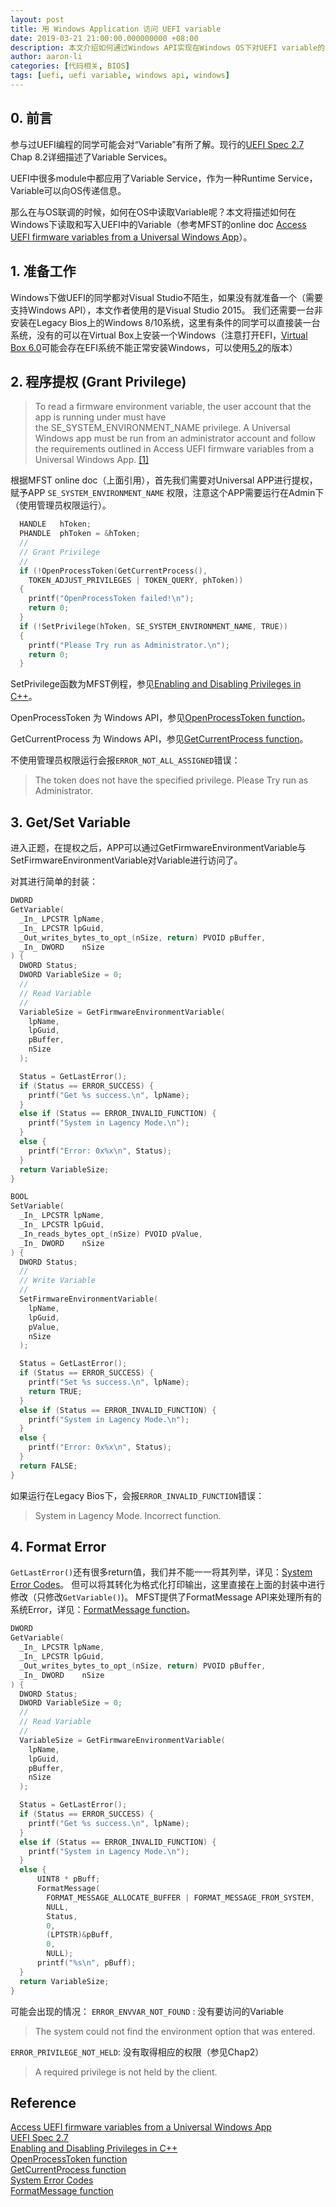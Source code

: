 ```yaml
---
layout: post
title: 用 Windows Application 访问 UEFI variable
date: 2019-03-21 21:00:00.000000000 +08:00
description: 本文介绍如何通过Windows API实现在Windows OS下对UEFI variable的访问。
author: aaron-li
categories: [代码相关, BIOS]
tags: [uefi, uefi variable, windows api, windows]  
---
```


## 0. 前言

参与过UEFI编程的同学可能会对“Variable”有所了解。现行的[UEFI Spec 2.7](http://www.uefi.org/sites/default/files/resources/UEFI_Spec_2_7.pdf) Chap 8.2详细描述了Variable Services。

UEFI中很多module中都应用了Variable Service，作为一种Runtime Service，Variable可以向OS传递信息。

那么在与OS联调的时候，如何在OS中读取Variable呢？本文将描述如何在Windows下读取和写入UEFI中的Variable（参考MFST的online doc 
[Access UEFI firmware variables from a Universal Windows App](https://docs.microsoft.com/en-us/windows/desktop/SysInfo/access-uefi-firmware-variables-from-a-universal-windows-app)）。

## 1. 准备工作

Windows下做UEFI的同学都对Visual Studio不陌生，如果没有就准备一个（需要支持Windows API），本文作者使用的是Visual Studio 2015。
我们还需要一台非安装在Legacy Bios上的Windows 8/10系统，这里有条件的同学可以直接装一台系统，没有的可以在Virtual Box上安装一个Windows（注意打开EFI，[Virtual Box 6.0](
https://www.virtualbox.org/wiki/Downloads)可能会存在EFI系统不能正常安装Windows，可以使用[5.2](https://www.virtualbox.org/wiki/Download_Old_Builds_5_2)的版本）

## 2. 程序提权 (Grant Privilege)
>To read a firmware environment variable, the user account that the app is running under must have the SE_SYSTEM_ENVIRONMENT_NAME privilege. A Universal Windows app must be run from an administrator account and follow the requirements outlined in Access UEFI firmware variables from a Universal Windows App. [[1]](https://docs.microsoft.com/en-us/windows/desktop/api/Winbase/nf-winbase-getfirmwareenvironmentvariablea)

根据MFST online doc（上面引用），首先我们需要对Universal APP进行提权，赋予APP `SE_SYSTEM_ENVIRONMENT_NAME` 权限，注意这个APP需要运行在Admin下（使用管理员权限运行）。
```c
  HANDLE   hToken;
  PHANDLE  phToken = &hToken;
  //
  // Grant Privilege
  //
  if (!OpenProcessToken(GetCurrentProcess(),
    TOKEN_ADJUST_PRIVILEGES | TOKEN_QUERY, phToken))
  {
    printf("OpenProcessToken failed!\n");
    return 0;
  }
  if (!SetPrivilege(hToken, SE_SYSTEM_ENVIRONMENT_NAME, TRUE)) 
  {
    printf("Please Try run as Administrator.\n");
    return 0;
  }
```
SetPrivilege函数为MFST例程，参见[Enabling and Disabling Privileges in C++](https://docs.microsoft.com/en-us/windows/desktop/secauthz/enabling-and-disabling-privileges-in-c--)。

OpenProcessToken 为 Windows API，参见[OpenProcessToken function](https://docs.microsoft.com/en-us/windows/desktop/api/processthreadsapi/nf-processthreadsapi-openprocesstoken)。

GetCurrentProcess 为 Windows API，参见[GetCurrentProcess function](https://docs.microsoft.com/en-us/windows/desktop/api/processthreadsapi/nf-processthreadsapi-getcurrentprocess)。

不使用管理员权限运行会报`ERROR_NOT_ALL_ASSIGNED`错误：
>The token does not have the specified privilege.
>Please Try run as Administrator.


## 3. Get/Set Variable
进入正题，在提权之后，APP可以通过GetFirmwareEnvironmentVariable与SetFirmwareEnvironmentVariable对Variable进行访问了。

对其进行简单的封装：
```c
DWORD
GetVariable(
  _In_ LPCSTR lpName,
  _In_ LPCSTR lpGuid,
  _Out_writes_bytes_to_opt_(nSize, return) PVOID pBuffer,
  _In_ DWORD    nSize
) {
  DWORD Status;
  DWORD VariableSize = 0;
  //
  // Read Variable
  //
  VariableSize = GetFirmwareEnvironmentVariable(
    lpName,
    lpGuid,
    pBuffer,
    nSize
  );

  Status = GetLastError();
  if (Status == ERROR_SUCCESS) {
    printf("Get %s success.\n", lpName);
  }
  else if (Status == ERROR_INVALID_FUNCTION) {
    printf("System in Lagency Mode.\n");
  }
  else {
    printf("Error: 0x%x\n", Status);
  }
  return VariableSize;
}
```
```c
BOOL
SetVariable(
  _In_ LPCSTR lpName,
  _In_ LPCSTR lpGuid,
  _In_reads_bytes_opt_(nSize) PVOID pValue,
  _In_ DWORD    nSize
) {
  DWORD Status;
  //
  // Write Variable
  //
  SetFirmwareEnvironmentVariable(
    lpName,
    lpGuid,
    pValue,
    nSize
  );

  Status = GetLastError();
  if (Status == ERROR_SUCCESS) {
    printf("Set %s success.\n", lpName);
    return TRUE;
  }
  else if (Status == ERROR_INVALID_FUNCTION) {
    printf("System in Lagency Mode.\n");
  }
  else {
    printf("Error: 0x%x\n", Status);
  }
  return FALSE;
}
```

如果运行在Legacy Bios下，会报`ERROR_INVALID_FUNCTION`错误：
>System in Lagency Mode.
>Incorrect function.

## 4. Format Error
`GetLastError()`还有很多return值，我们并不能一一将其列举，详见：[System Error Codes](https://docs.microsoft.com/en-us/windows/desktop/Debug/system-error-codes)。
但可以将其转化为格式化打印输出，这里直接在上面的封装中进行修改（只修改`GetVariable()`)。
MFST提供了FormatMessage API来处理所有的系统Error，详见：[FormatMessage function](https://docs.microsoft.com/en-us/windows/desktop/api/WinBase/nf-winbase-formatmessage)。

```c
DWORD
GetVariable(
  _In_ LPCSTR lpName,
  _In_ LPCSTR lpGuid,
  _Out_writes_bytes_to_opt_(nSize, return) PVOID pBuffer,
  _In_ DWORD    nSize
) {
  DWORD Status;
  DWORD VariableSize = 0;
  //
  // Read Variable
  //
  VariableSize = GetFirmwareEnvironmentVariable(
    lpName,
    lpGuid,
    pBuffer,
    nSize
  );

  Status = GetLastError();
  if (Status == ERROR_SUCCESS) {
    printf("Get %s success.\n", lpName);
  }
  else if (Status == ERROR_INVALID_FUNCTION) {
    printf("System in Lagency Mode.\n");
  }
  else {
      UINT8 * pBuff;
      FormatMessage(
        FORMAT_MESSAGE_ALLOCATE_BUFFER | FORMAT_MESSAGE_FROM_SYSTEM,
        NULL,
        Status,
        0,
        (LPTSTR)&pBuff,
        0, 
        NULL);
      printf("%s\n", pBuff);
  }
  return VariableSize;
}
```
可能会出现的情况：
`ERROR_ENVVAR_NOT_FOUND` : 没有要访问的Variable
>The system could not find the environment option that was entered.

`ERROR_PRIVILEGE_NOT_HELD`: 没有取得相应的权限（参见Chap2）
>A required privilege is not held by the client.

## Reference
[Access UEFI firmware variables from a Universal Windows App](https://docs.microsoft.com/en-us/windows/desktop/SysInfo/access-uefi-firmware-variables-from-a-universal-windows-app)  
[UEFI Spec 2.7](http://www.uefi.org/sites/default/files/resources/UEFI_Spec_2_7.pdf)  
[Enabling and Disabling Privileges in C++](https://docs.microsoft.com/en-us/windows/desktop/secauthz/enabling-and-disabling-privileges-in-c--)  
[OpenProcessToken function](https://docs.microsoft.com/en-us/windows/desktop/api/processthreadsapi/nf-processthreadsapi-openprocesstoken)  
[GetCurrentProcess function](https://docs.microsoft.com/en-us/windows/desktop/api/processthreadsapi/nf-processthreadsapi-getcurrentprocess)  
[System Error Codes](https://docs.microsoft.com/en-us/windows/desktop/Debug/system-error-codes)  
[FormatMessage function](https://docs.microsoft.com/en-us/windows/desktop/api/WinBase/nf-winbase-formatmessage)  
